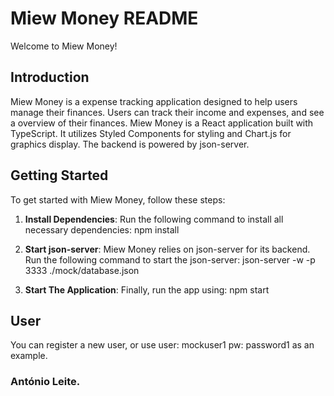 # Miew Money README

Welcome to Miew Money!

## Introduction

Miew Money is a expense tracking application designed to help users manage their finances. Users can track their income and expenses, and see a overview of their finances.
Miew Money is a React application built with TypeScript. It utilizes Styled Components for styling and Chart.js for graphics display. The backend is powered by json-server.

## Getting Started

To get started with Miew Money, follow these steps:

1. **Install Dependencies**: Run the following command to install all necessary dependencies:
   npm install

2. **Start json-server**: Miew Money relies on json-server for its backend. Run the following command to start the json-server:
   json-server -w -p 3333 ./mock/database.json

3. **Start The Application**: Finally, run the app using:
   npm start

## User 
   You can register a new user, or use user: mockuser1 pw: password1 as an example.

### António Leite.

